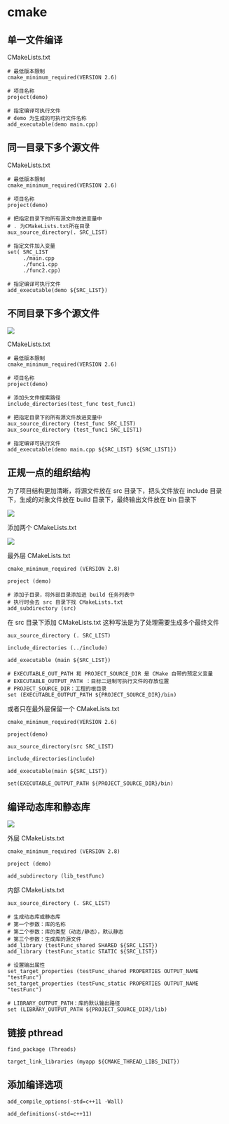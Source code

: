 # cmake

## 单一文件编译

CMakeLists.txt
```
# 最低版本限制
cmake_minimum_required(VERSION 2.6)

# 项目名称
project(demo)

# 指定编译可执行文件
# demo 为生成的可执行文件名称 
add_executable(demo main.cpp)
```

## 同一目录下多个源文件

CMakeLists.txt
```
# 最低版本限制
cmake_minimum_required(VERSION 2.6)

# 项目名称
project(demo)

# 把指定目录下的所有源文件放进变量中
# . 为CMakeLists.txt所在目录
aux_source_directory(. SRC_LIST)

# 指定文件加入变量
set( SRC_LIST
     ./main.cpp
     ./func1.cpp
     ./func2.cpp)

# 指定编译可执行文件 
add_executable(demo ${SRC_LIST})
```

## 不同目录下多个源文件

![](https://img-blog.csdn.net/20180901105703600?watermark/2/text/aHR0cHM6Ly9ibG9nLmNzZG4ubmV0L3doYWh1MTk4OQ==/font/5a6L5L2T/fontsize/400/fill/I0JBQkFCMA==/dissolve/70)

CMakeLists.txt
```
# 最低版本限制
cmake_minimum_required(VERSION 2.6)

# 项目名称
project(demo)

# 添加头文件搜索路径
include_directories(test_func test_func1)

# 把指定目录下的所有源文件放进变量中
aux_source_directory (test_func SRC_LIST)
aux_source_directory (test_func1 SRC_LIST1)

# 指定编译可执行文件 
add_executable(demo main.cpp ${SRC_LIST} ${SRC_LIST1})
```

## 正规一点的组织结构

为了项目结构更加清晰，将源文件放在 src 目录下，把头文件放在 include 目录下，生成的对象文件放在 build 目录下，最终输出文件放在 bin 目录下

![](https://img-blog.csdn.net/20180826221632533?watermark/2/text/aHR0cHM6Ly9ibG9nLmNzZG4ubmV0L3doYWh1MTk4OQ==/font/5a6L5L2T/fontsize/400/fill/I0JBQkFCMA==/dissolve/70)


添加两个 CMakeLists.txt

![](https://img-blog.csdn.net/20180826222905565?watermark/2/text/aHR0cHM6Ly9ibG9nLmNzZG4ubmV0L3doYWh1MTk4OQ==/font/5a6L5L2T/fontsize/400/fill/I0JBQkFCMA==/dissolve/70)

最外层 CMakeLists.txt

```
cmake_minimum_required (VERSION 2.8)

project (demo)

# 添加子目录，将外部目录添加进 build 任务列表中
# 执行时会去 src 目录下找 CMakeLists.txt
add_subdirectory (src)
```

在 src 目录下添加 CMakeLists.txt
这种写法是为了处理需要生成多个最终文件

```
aux_source_directory (. SRC_LIST)

include_directories (../include)

add_executable (main ${SRC_LIST})

# EXECUTABLE_OUT_PATH 和 PROJECT_SOURCE_DIR 是 CMake 自带的预定义变量
# EXECUTABLE_OUTPUT_PATH ：目标二进制可执行文件的存放位置
# PROJECT_SOURCE_DIR：工程的根目录
set (EXECUTABLE_OUTPUT_PATH ${PROJECT_SOURCE_DIR}/bin)
```

或者只在最外层保留一个 CMakeLists.txt

```
cmake_minimum_required(VERSION 2.6)

project(demo)

aux_source_directory(src SRC_LIST)

include_directories(include)

add_executable(main ${SRC_LIST})

set(EXECUTABLE_OUTPUT_PATH ${PROJECT_SOURCE_DIR}/bin)

```

## 编译动态库和静态库

![](https://img-blog.csdn.net/20180827211429487?watermark/2/text/aHR0cHM6Ly9ibG9nLmNzZG4ubmV0L3doYWh1MTk4OQ==/font/5a6L5L2T/fontsize/400/fill/I0JBQkFCMA==/dissolve/70)

外层 CMakeLists.txt

```
cmake_minimum_required (VERSION 2.8)

project (demo)

add_subdirectory (lib_testFunc)
```

内部 CMakeLists.txt

```
aux_source_directory (. SRC_LIST)

# 生成动态库或静态库
# 第一个参数：库的名称
# 第二个参数：库的类型（动态/静态），默认静态
# 第三个参数：生成库的源文件
add_library (testFunc_shared SHARED ${SRC_LIST})
add_library (testFunc_static STATIC ${SRC_LIST})

# 设置输出属性
set_target_properties (testFunc_shared PROPERTIES OUTPUT_NAME "testFunc")
set_target_properties (testFunc_static PROPERTIES OUTPUT_NAME "testFunc")

# LIBRARY_OUTPUT_PATH：库的默认输出路径
set (LIBRARY_OUTPUT_PATH ${PROJECT_SOURCE_DIR}/lib)
```

## 链接 pthread

```
find_package (Threads)

target_link_libraries (myapp ${CMAKE_THREAD_LIBS_INIT})
```

## 添加编译选项

```
add_compile_options(-std=c++11 -Wall)

add_definitions(-std=c++11)
```